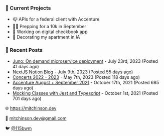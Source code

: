 ### 📌 Current Projects
- 📪 APIs for a federal client with Accenture
- 🏃🏼 Prepping for a 10k in September
- 🤑 Working on digital checkbook app
- 🏡 Decorating my apartment in IA

### 📝 Recent Posts

- [Juno: On demand microservice deployment](https://blog.mitchinson.dev/juno) - July 23rd, 2023 (Posted 41 days ago)
- [NextJS Notion Blog](https://blog.mitchinson.dev/blog-2023) - July 9th, 2023 (Posted 55 days ago)
- [Concerts 2022 - 2023](https://blog.mitchinson.dev/concerts-2023) - May 7th, 2023 (Posted 118 days ago)
- [Accenture August + September 2021](https://blog.mitchinson.dev/pillar/aug-sep-21) - October 17th, 2021 (Posted 685 days ago)
- [Mocking Classes with Jest and Typescript](https://blog.mitchinson.dev/jest-typescript-mocks) - October 1st, 2021 (Posted 701 days ago)

🌐 https://mitchinson.dev

💌 mitchinson.dev@gmail.com

🐦 [@115bwm](https://twitter.com/115bwm)